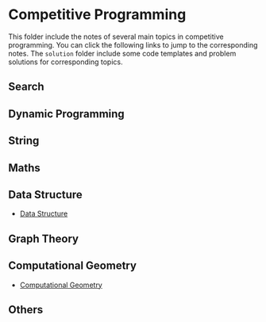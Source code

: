 # Competitive Programming

This folder include the notes of several main topics in competitive programming.
You can click the following links to jump to the corresponding notes.
The `solution` folder include some code templates and problem solutions for corresponding topics.

## Search

## Dynamic Programming

## String

## Maths

## Data Structure

- [Data Structure](Data_Structure.md)

## Graph Theory

## Computational Geometry

- [Computational Geometry](Computational_Geometry.md)

## Others